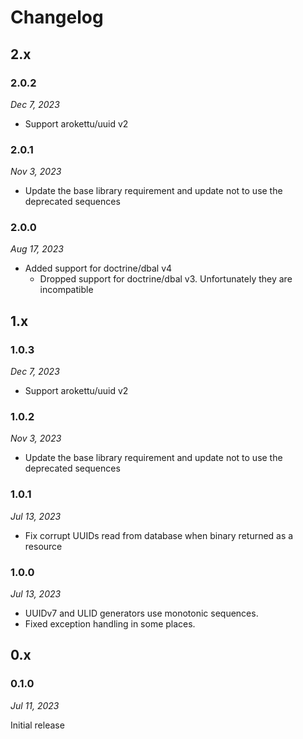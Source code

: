 # Changelog

## 2.x

### 2.0.2

*Dec 7, 2023*

* Support arokettu/uuid v2

### 2.0.1

*Nov 3, 2023*

* Update the base library requirement and update not to use the deprecated sequences

### 2.0.0

*Aug 17, 2023*

* Added support for doctrine/dbal v4
  * Dropped support for doctrine/dbal v3. Unfortunately they are incompatible

## 1.x

### 1.0.3

*Dec 7, 2023*

* Support arokettu/uuid v2

### 1.0.2

*Nov 3, 2023*

* Update the base library requirement and update not to use the deprecated sequences

### 1.0.1

*Jul 13, 2023*

* Fix corrupt UUIDs read from database when binary returned as a resource

### 1.0.0

*Jul 13, 2023*

* UUIDv7 and ULID generators use monotonic sequences.
* Fixed exception handling in some places.

## 0.x

### 0.1.0

*Jul 11, 2023*

Initial release
